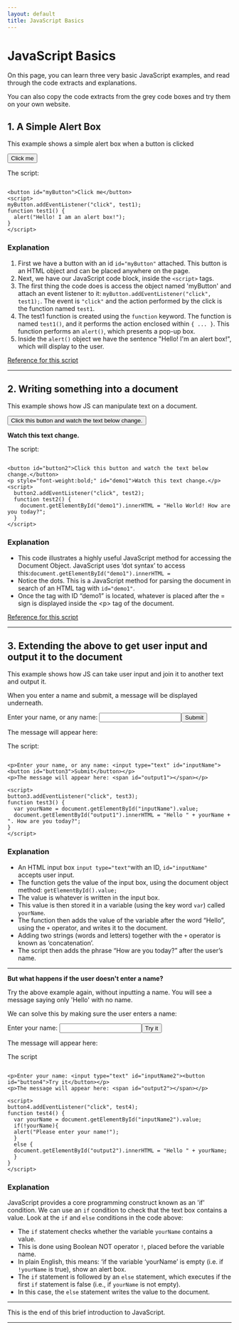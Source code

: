 ```yaml
---
layout: default
title: JavaScript Basics
---
```


<h1>JavaScript Basics</h1>
<p>On this page, you can learn three very basic JavaScript examples, and read through the code extracts and explanations.</p>
<p>You can also copy the code extracts from the grey code boxes and try them on your own website.</p>

<h2>1. A Simple Alert Box</h2>
<p>This example shows a simple alert box when a button is clicked</p>

<button id="myButton">Click me</button>
<script>
myButton.addEventListener("click", test1);    
function test1() {
  alert("Hello! I am an alert box!");
}
</script>

<p>The script:</p>

```

<button id="myButton">Click me</button>
<script>
myButton.addEventListener("click", test1);  
function test1() {
  alert("Hello! I am an alert box!");
}
</script>

```

<h3>Explanation</h3>

<p> 
<ol>
<li>First we have a button with an id <code>id="myButton"</code> attached. This button is an HTML object and can be placed anywhere on the page.</li>
<li>Next, we have our JavaScript code block, inside the <code>&lt;script&gt;</code> tags.</li>
<li>The first thing the code does is access the object named 'myButton' and attach an event listener to it: <code>myButton.addEventListener("click", test1);</code>. The event is <code>"click"</code> and the action performed by the click is the function named <code>test1</code>.</li>
<li>The test1 function is created using the <code>function</code> keyword. The function is named <code>test1()</code>, and it performs the action enclosed within <code>{ ... }</code>. This function performs an <code>alert()</code>, which presents a pop-up box.</li>
<li>Inside the <code>alert()</code> object we have the sentence "Hello! I'm an alert box!", which will display to the user.</li>
</ol>
</p>

<p><a href="https://www.w3schools.com/jsref/met_win_alert.asp">Reference for this script</a></p>
<hr>

<h2>2. Writing something into a document</h2>
<p>This example shows how JS can manipulate text on a document.</p>
<button id="button2">Click this button and watch the text below change.</button>
<p style="font-weight:bold;" id="demo1">Watch this text change.</p>
<script>
  button2.addEventListener("click", test2); 
  function test2() {
  document.getElementById("demo1").innerHTML = "Hello World! How are you today?";
  }
</script>

<p>The script:</p>

```

<button id="button2">Click this button and watch the text below change.</button>
<p style="font-weight:bold;" id="demo1">Watch this text change.</p>
<script>
  button2.addEventListener("click", test2); 
  function test2() {
    document.getElementById("demo1").innerHTML = "Hello World! How are you today?";
  }
</script>

```

<h3>Explanation</h3>
<ul>
<li>This code illustrates a highly useful JavaScript method for accessing the Document Object. JavaScript uses &lsquo;dot syntax&rsquo; to access this:<code>document.getElementById("demo1").innerHTML = </code>
</li>
<li>Notice the dots. This is a JavaScript method for parsing the document in search of an HTML tag with <code>id="demo1"</code>.</li>
<li>Once the tag with ID &ldquo;demo1&rdquo; is located, whatever is placed after the = sign is displayed inside the &lt;p&gt; tag of the document.</li>
</ul>

<p><a href="https://www.w3schools.com/jsref/met_document_getelementbyid.asp">Reference for this script</a></p>
<hr>

<h2>3. Extending the above to get user input and output it to the document</h2>
<p>This example shows how JS can take user input and join it to another text and output it.</p>
<p>When you enter a name and submit, a message will be displayed underneath.</p>

<p>Enter your name, or any name: <input type="text" id="inputName"><button id="button3">Submit</button></p>
<p>The message will appear here: <span id="output1"></span></p>

<script>
button3.addEventListener("click", test3); 
function test3() {
  var yourName = document.getElementById("inputName").value;
  document.getElementById("output1").innerHTML = "Hello " + yourName + ". How are you today?";
}
</script>

<p>The script:</p>

```

<p>Enter your name, or any name: <input type="text" id="inputName"><button id="button3">Submit</button></p>
<p>The message will appear here: <span id="output1"></span></p>

<script>
button3.addEventListener("click", test3); 
function test3() {
  var yourName = document.getElementById("inputName").value;
  document.getElementById("output1").innerHTML = "Hello " + yourName + ". How are you today?";
}
</script>

```


<h3>Explanation</h3>
<ul>
<li>An HTML input box <code>input type="text"</code>with an ID, <code>id="inputName"</code> accepts user input.</li>
<li>The function gets the value of the input box, using the document object method: <code>getElementById().value;</code></li>
<li>The value is whatever is written in the input box.</li>
<li>This value is then stored it in a variable (using the key word <code>var</code>) called <code>yourName</code>.</li>
<li>The function then adds the value of the variable after the word &ldquo;Hello&rdquo;, using the <code>+</code> operator, and writes it to the document.</li>
<li>Adding two strings (words and letters) together with the <code>+</code> operator is known as &lsquo;concatenation&rsquo;.</li>
<li>The script then adds the phrase &ldquo;How are you today?&rdquo; after the user&rsquo;s name.</li>
</ul>


<hr>
<p><strong>But what happens if the user doesn't enter a name?</strong></p>
<p>Try the above example again, without inputting a name. You will see a message saying only 'Hello' with no name.</p>
<p>We can solve this by making sure the user enters a name:</p>

<p>Enter your name: <input type="text" id="inputName2"><button id="button4">Try it</button></p>
<p>The message will appear here: <span id="output2"></span></p>
<script>
button4.addEventListener("click", test4); 
function test4() {
  var yourName = document.getElementById("inputName2").value;
  if(!yourName){
  alert("Please enter your name!");
  }
  else {
  document.getElementById("output2").innerHTML = "Hello " + yourName;
  }
}
</script>

<p>The script</p>

```

<p>Enter your name: <input type="text" id="inputName2"><button id="button4">Try it</button></p>
<p>The message will appear here: <span id="output2"></span></p>

<script>
button4.addEventListener("click", test4); 
function test4() {
  var yourName = document.getElementById("inputName2").value;
  if(!yourName){
  alert("Please enter your name!");
  }
  else {
  document.getElementById("output2").innerHTML = "Hello " + yourName;
  }
}
</script>

```

<h3>Explanation</h3>
<p>JavaScript provides a core programming construct known as an 'if' condition. We can use an <code>if</code> condition to check that the text box contains a value. Look at the <code>if</code> and <code>else</code> conditions in the code above:</p>
<ul>
<li>The <code>if</code> statement checks whether the variable <code>yourName</code> contains a value.</li>
<li>This is done using Boolean NOT operator <code>!</code>, placed before the variable name.</li>
<li>In plain English, this means: &lsquo;if the variable &lsquo;yourName&rsquo; is empty (i.e. if <code>!yourName</code> is true), show an alert box.</li>
<li>The <code>if</code> statement is followed by an <code>else</code> statement, which executes if the first <code>if</code> statement is false (i.e., if <code>yourName</code> is not empty).</li>
<li>In this case, the <code>else</code> statement writes the value to the document.</li>
</ul>
<hr>
<p>This is the end of this brief introduction to JavaScript.</p>
<hr>
